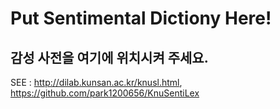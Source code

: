 # Put Sentimental Dictiony Here!
## 감성 사전을 여기에 위치시켜 주세요.
SEE : http://dilab.kunsan.ac.kr/knusl.html, https://github.com/park1200656/KnuSentiLex

